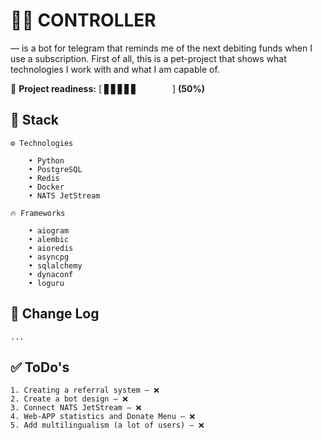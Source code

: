 # 👨‍✈️ CONTROLLER

— is a bot for telegram that reminds me of the next debiting funds when I use a subscription. 
First of all, this is a pet-project that shows what technologies I work with and what I am capable of.

🏃 **Project readiness:** [ ▋▋▋▋▋⠀⠀⠀⠀⠀ ] **(50%)**

## 🚀 Stack
    
    ⚙️ Technologies

        • Python
        • PostgreSQL
        • Redis
        • Docker
        • NATS JetStream
    
    🔥 Frameworks
        
        • aiogram
        • alembic
        • aioredis
        • asyncpg
        • sqlalchemy
        • dynaconf
        • loguru


## 📄 Change Log
    
    ...
    


## ✅ ToDo's

    1. Creating a referral system — ❌
    2. Create a bot design — ❌
    3. Connect NATS JetStream — ❌
    4. Web-APP statistics and Donate Menu — ❌
    5. Add multilingualism (a lot of users) — ❌
